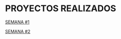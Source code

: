 # PROYECTOS REALIZADOS

[SEMANA #1](https://github.com/mikerazor5786/Challenges_Core-Code_Miguel-Tellez/blob/4a67457392f0105d612d63e147ba4be7c2d16090/contenido/semana1.md)

[SEMANA #2](https://github.com/mikerazor5786/Challenges_Core-Code_Miguel-Tellez/blob/b67d11c9696ae35da7377f2e1999c692cce47098/contenido/semana2.md)


